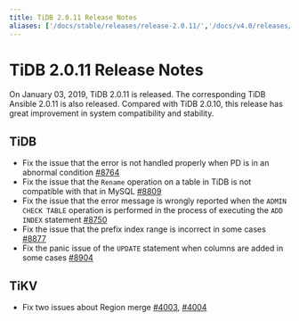 ```yaml
---
title: TiDB 2.0.11 Release Notes
aliases: ['/docs/stable/releases/release-2.0.11/','/docs/v4.0/releases/release-2.0.11/','/docs/stable/releases/2.0.11/']
---
```


# TiDB 2.0.11 Release Notes

On January 03, 2019, TiDB 2.0.11 is released. The corresponding TiDB Ansible 2.0.11 is also released. Compared with TiDB 2.0.10, this release has great improvement in system compatibility and stability.

## TiDB

- Fix the issue that the error is not handled properly when PD is in an abnormal condition [#8764](https://github.com/pingcap/tidb/pull/8764)
- Fix the issue that the `Rename` operation on a table in TiDB is not compatible with that in MySQL [#8809](https://github.com/pingcap/tidb/pull/8809)
- Fix the issue that the error message is wrongly reported when the `ADMIN CHECK TABLE` operation is performed in the process of executing the `ADD INDEX` statement [#8750](https://github.com/pingcap/tidb/pull/8750)
- Fix the issue that the prefix index range is incorrect in some cases [#8877](https://github.com/pingcap/tidb/pull/8877)
- Fix the panic issue of the `UPDATE` statement when columns are added in some cases [#8904](https://github.com/pingcap/tidb/pull/8904)

## TiKV

- Fix two issues about Region merge [#4003](https://github.com/tikv/tikv/pull/4003), [#4004](https://github.com/tikv/tikv/pull/4004)
